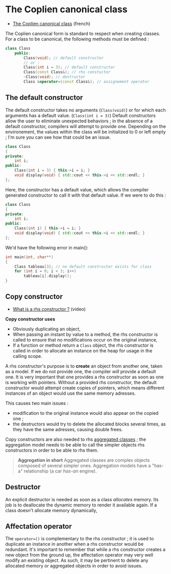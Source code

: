 # The Coplien canonical class
- [The Coplien canonical class](https://eric.univ-lyon2.fr/ricco/cours/cours/au_coeur_de_la_prg_objet_cpp.pdf) (french)

The Coplien canonical form is standard to respect when creating classes. For a class to be canonical, the following methods must be defined : 

```cpp
class Class
	public:
		Class(void); // default constructor
		// or :
		Class(int i = 3); // default constructor
		Class(const Class&); // rhs constuctor
		~Class(void); // destructor
		Class &operator=(const Class&); // assignement operator
```

## The default constructor
The default constructor takes no arguments (`Class(void)`) or for which each arguments has a default value. (`Class(int i = 3)`)
Default constructors allow the user to eliminate unexpected behaviors ; in the absence of a default constructor, compilers will attempt to provide one. Depending on the environement, the values within the class will be initialized to 0 or left empty ; I'm sure you can see how that could be an issue. 

```cpp
class Class
{
private:
	int i;
public:
	Class(int i = 3) { this->i = i; }
	void display(void) { std::cout << this->i << std::endl; }
};
```
Here, the constructor has a default value, which allows the compiler generated constructor to call it with that default value. If we were to do this : 

```cpp
class Class
{
private:
	int i;
public:
	Class(int i) { this->i = i; }
	void display(void) { std::cout << this->i << std::endl; }
};
```
We'd have the following error in main():

```cpp
int main(int, char**)
{
	Class tableau[3]; // no default constructor exists for class
	for (int i = 0; i < 3; i++)
		tableau[i].display();
}
```

## Copy constructor

- [What is a rhs constructor ?](https://www.youtube.com/watch?v=UYYoq784pQY) (video)

**Copy constructor uses**
- Obviously duplicating an object, 
- When passing an instant by value to a method, the rhs constructor is called to ensure that no modifications occur on the original instance, 
- If a function or method return a `Class` object, the rhs constructor is called in order to allocate an instance on the heap for usage in the calling scope.

A rhs constructor's purpose is to **create** an object from another one, taken as a model. If we do not provide one, the compiler *will* provide a default one. It is very important that one provides a rhs constructor as soon as one is working with pointers. 
Without a provided rhs constructor, the default constructor would attempt create copies of pointers, which means different instances of an object would use the same memory adresses.

This causes two main issues : 
- modification to the original instance would also appear on the copied one ;
- the destructors would try to delete the allocated blocks several times, as they have the same adresses, causing double frees.

Copy constructors are also needed to rhs [aggregated classes](https://www.learncpp.com/cpp-tutorial/aggregation/) ; the aggregation model needs to be able to call the simpler objects rhs constructors in order to be able to rhs them.
> **Aggregation in short**
Aggregated classes are complex objects composed of several simpler ones. Aggregation models have a "has-a" relationship (a car *has-an* engine).

## Destructor
An explicit destructor is needed as soon as a class *allocates* memory. Its job is to deallocate the dynamic memory to render it available again.
If a class doesn't allocate memory dynamically, 

## Affectation operator
The `operator=()` is complementary to the rhs constructor ; it is used to duplicate an instance in another when a rhs constructor would be redundant. 
It's important to remember that while a rhs constructor creates a new object from the ground up, the affectation operator may very well modify an existing object. As such, it may be pertinent to delete any allocated memory or aggregated objects in order to avoid issues. 